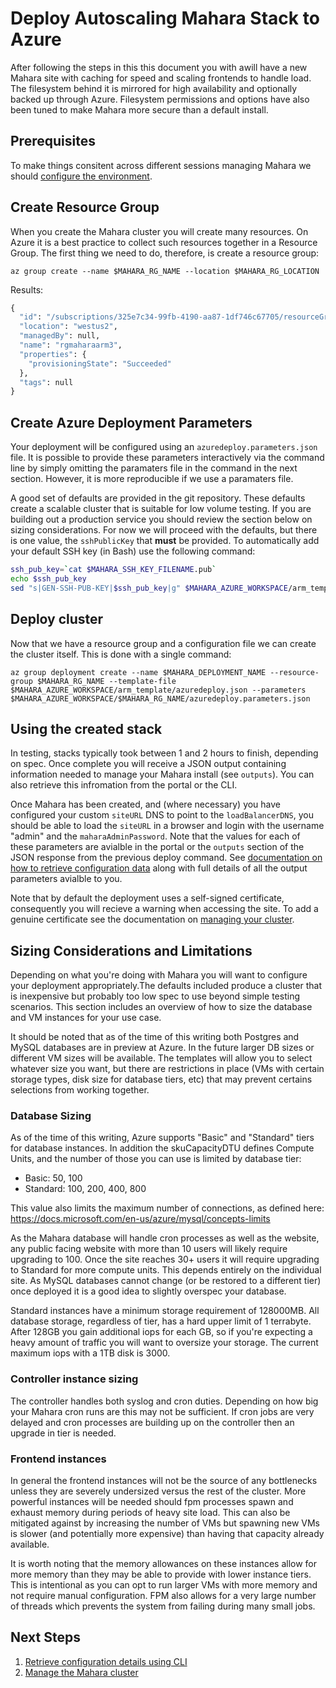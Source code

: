 # Deploy Autoscaling Mahara Stack to Azure

After following the steps in this this document you with awill have a
new Mahara site with caching for speed and scaling frontends to handle
load. The filesystem behind it is mirrored for high availability and
optionally backed up through Azure. Filesystem permissions and options
have also been tuned to make Mahara more secure than a default
install.

## Prerequisites

To make things consitent across different sessions managing Mahara we
should [configure the environment](./Preparation.md).


## Create Resource Group

When you create the Mahara cluster you will create many resources. On
Azure it is a best practice to collect such resources together in a
Resource Group. The first thing we need to do, therefore, is create a
resource group:

```
az group create --name $MAHARA_RG_NAME --location $MAHARA_RG_LOCATION
```

Results:

```expected_similarity=0.4
{
  "id": "/subscriptions/325e7c34-99fb-4190-aa87-1df746c67705/resourceGroups/rgmaharaarm3",
  "location": "westus2",
  "managedBy": null,
  "name": "rgmaharaarm3",
  "properties": {
    "provisioningState": "Succeeded"
  },
  "tags": null
}
```

## Create Azure Deployment Parameters

Your deployment will be configured using an
`azuredeploy.parameters.json` file. It is possible to provide these
parameters interactively via the command line by simply omitting the
paramaters file in the command in the next section. However, it is
more reproducible if we use a paramaters file.

A good set of defaults are provided in the git repository. These
defaults create a scalable cluster that is suitable for low volume
testing. If you are building out a production service you should
review the section below on sizing considerations. For now we will
proceed with the defaults, but there is one value, the `sshPublicKey`
that **must** be provided. To automatically add your default SSH key
(in Bash) use the following command:

``` bash
ssh_pub_key=`cat $MAHARA_SSH_KEY_FILENAME.pub`
echo $ssh_pub_key
sed "s|GEN-SSH-PUB-KEY|$ssh_pub_key|g" $MAHARA_AZURE_WORKSPACE/arm_template/azuredeploy.parameters.json > $MAHARA_AZURE_WORKSPACE/$MAHARA_RG_NAME/azuredeploy.parameters.json
```

## Deploy cluster

Now that we have a resource group and a configuration file we can
create the cluster itself. This is done with a single command:

```
az group deployment create --name $MAHARA_DEPLOYMENT_NAME --resource-group $MAHARA_RG_NAME --template-file $MAHARA_AZURE_WORKSPACE/arm_template/azuredeploy.json --parameters $MAHARA_AZURE_WORKSPACE/$MAHARA_RG_NAME/azuredeploy.parameters.json
```

## Using the created stack

In testing, stacks typically took between 1 and 2 hours to finish,
depending on spec. Once complete you will receive a JSON output
containing information needed to manage your Mahara install (see
`outputs`). You can also retrieve this infromation from the portal or
the CLI.
                      
Once Mahara has been created, and (where necessary) you have
configured your custom `siteURL` DNS to point to the
`loadBalancerDNS`, you should be able to load the `siteURL` in a
browser and login with the username "admin" and the
`maharaAdminPassword`. Note that the values for each of these
parameters are avialble in the portal or the `outputs` section of the
JSON response from the previous deploy command. See [documentation on
how to retrieve configuration data](./Get-Install-Data.md) along
with full details of all the output parameters avialble to you.

Note that by default the deployment uses a self-signed certificate,
consequently you will recieve a warning when accessing the site. To
add a genuine certificate see the documentation on [managing your
cluster](./Manage.md).

## Sizing Considerations and Limitations

Depending on what you're doing with Mahara you will want to configure
your deployment appropriately.The defaults included produce a cluster
that is inexpensive but probably too low spec to use beyond simple
testing scenarios. This section includes an overview of how to size
the database and VM instances for your use case.

It should be noted that as of the time of this writing both Postgres
and MySQL databases are in preview at Azure. In the future larger DB
sizes or different VM sizes will be available. The templates will
allow you to select whatever size you want, but there are restrictions
in place (VMs with certain storage types, disk size for database
tiers, etc) that may prevent certains selections from working
together.

### Database Sizing

As of the time of this writing, Azure supports "Basic" and "Standard"
tiers for database instances. In addition the skuCapacityDTU defines
Compute Units, and the number of those you can use is limited by
database tier:

- Basic: 50, 100
- Standard: 100, 200, 400, 800

This value also limits the maximum number of connections, as defined
here: https://docs.microsoft.com/en-us/azure/mysql/concepts-limits

As the Mahara database will handle cron processes as well as the
website, any public facing website with more than 10 users will likely
require upgrading to 100. Once the site reaches 30+ users it will
require upgrading to Standard for more compute units. This depends
entirely on the individual site. As MySQL databases cannot change (or
be restored to a different tier) once deployed it is a good idea to
slightly overspec your database.

Standard instances have a minimum storage requirement of 128000MB. All
database storage, regardless of tier, has a hard upper limit of 1
terrabyte. After 128GB you gain additional iops for each GB, so if
you're expecting a heavy amount of traffic you will want to oversize
your storage. The current maximum iops with a 1TB disk is 3000.

### Controller instance sizing

The controller handles both syslog and cron duties. Depending on how
big your Mahara cron runs are this may not be sufficient. If cron jobs
are very delayed and cron processes are building up on the controller
then an upgrade in tier is needed.

### Frontend instances

In general the frontend instances will not be the source of any
bottlenecks unless they are severely undersized versus the rest of the
cluster. More powerful instances will be needed should fpm processes
spawn and exhaust memory during periods of heavy site load. This can
also be mitigated against by increasing the number of VMs but spawning
new VMs is slower (and potentially more expensive) than having that
capacity already available.

It is worth noting that the memory allowances on these instances allow
for more memory than they may be able to provide with lower instance
tiers. This is intentional as you can opt to run larger VMs with more
memory and not require manual configuration. FPM also allows for a
very large number of threads which prevents the system from failing
during many small jobs.


## Next Steps

  1. [Retrieve configuration details using CLI](./Get-Install-Data.md)
  1. [Manage the Mahara cluster](./Manage.md)
